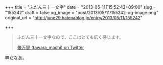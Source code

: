 +++
title = "ふだん三十一文字"
date = "2013-05-11T15:52:42+09:00"
slug = "155242"
draft = false
og_image = "post/2013/05/11/155242-og-image.png"
original_url = "http://june29.hatenablog.jp/entry/2013/05/11/155242"

+++

<p></p>
<blockquote>ふだん三十一文字なので、ここはとても広く感じます。<p><a class="quote" href="https://twitter.com/tawara_machi" title="俵万智 (tawara_machi) on Twitter">俵万智 (tawara_machi) on Twitter</a><br>
</p>
</blockquote>
<p>粋だなあ。</p>

